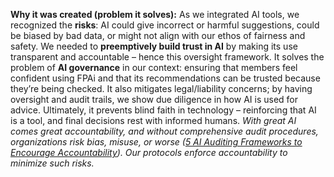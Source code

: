 **Why it was created (problem it solves):** As we integrated AI tools, we recognized the **risks**: AI could give incorrect or harmful suggestions, could be biased by bad data, or might not align with our ethos of fairness and safety. We needed to **preemptively build trust in AI** by making its use transparent and accountable – hence this oversight framework. It solves the problem of **AI governance** in our context: ensuring that members feel confident using FPAi and that its recommendations can be trusted because they’re being checked. It also mitigates legal/liability concerns; by having oversight and audit trails, we show due diligence in how AI is used for advice. Ultimately, it prevents blind faith in technology – reinforcing that AI is a tool, and final decisions rest with informed humans. _With great AI comes great accountability, and without comprehensive audit procedures, organizations risk bias, misuse, or worse ([5 AI Auditing Frameworks to Encourage Accountability](https://auditboard.com/blog/ai-auditing-frameworks#:~:text=like%20Siri%20and%20Alexa%20to,misuse%2C%20and%20worse%2C%20regulatory%20roadblocks)). Our protocols enforce accountability to minimize such risks._